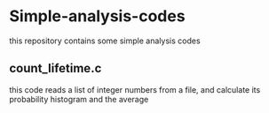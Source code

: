 # Simple-analysis-codes
this repository contains some simple analysis codes

## count_lifetime.c
this code reads a list of integer numbers from a file, and calculate its probability histogram and the average



